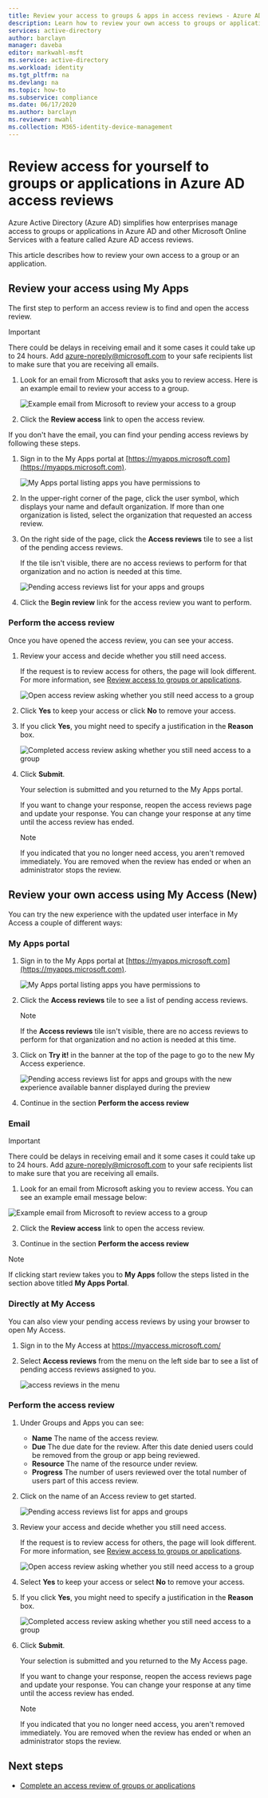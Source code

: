 ```yaml
---
title: Review your access to groups & apps in access reviews - Azure AD
description: Learn how to review your own access to groups or applications in Azure Active Directory access reviews.
services: active-directory
author: barclayn
manager: daveba
editor: markwahl-msft
ms.service: active-directory
ms.workload: identity
ms.tgt_pltfrm: na
ms.devlang: na
ms.topic: how-to
ms.subservice: compliance
ms.date: 06/17/2020
ms.author: barclayn
ms.reviewer: mwahl
ms.collection: M365-identity-device-management
---
```


# Review access for yourself to groups or applications in Azure AD access reviews

Azure Active Directory (Azure AD) simplifies how enterprises manage access to groups or applications in Azure AD and other Microsoft Online Services with a feature called Azure AD access reviews.

This article describes how to review your own access to a group or an application.

## Review your access using My Apps

The first step to perform an access review is to find and open the access review.

>[!IMPORTANT]
> There could be delays in receiving email and it some cases it could take up to 24 hours. Add azure-noreply@microsoft.com to your safe recipients list to make sure that you are receiving all emails.

1. Look for an email from Microsoft that asks you to review access. Here is an example email to review your access to a group.

    ![Example email from Microsoft to review your access to a group](./media/review-your-access/access-review-email.png)

1. Click the **Review access** link to open the access review.

If you don't have the email, you can find your pending access reviews by following these steps.

1. Sign in to the My Apps portal at [https://myapps.microsoft.com](https://myapps.microsoft.com).

    ![My Apps portal listing apps you have permissions to](./media/review-your-access/myapps-access-panel.png)

1. In the upper-right corner of the page, click the user symbol, which displays your name and default organization. If more than one organization is listed, select the organization that requested an access review.

1. On the right side of the page, click the **Access reviews** tile to see a list of the pending access reviews.

    If the tile isn't visible, there are no access reviews to perform for that organization and no action is needed at this time.

    ![Pending access reviews list for your apps and groups](./media/review-your-access/access-reviews-list.png)

1. Click the **Begin review** link for the access review you want to perform.

### Perform the access review

Once you have opened the access review, you can see your access.

1. Review your access and decide whether you still need access.

    If the request is to review access for others, the page will look different. For more information, see [Review access to groups or applications](perform-access-review.md).

    ![Open access review asking whether you still need access to a group](./media/review-your-access/perform-access-review.png)

1. Click **Yes** to keep your access or click **No** to remove your access.

1. If you click **Yes**, you might need to specify a justification in the **Reason** box.

    ![Completed access review asking whether you still need access to a group](./media/review-your-access/perform-access-review-submit.png)

1. Click **Submit**.

    Your selection is submitted and you returned to the My Apps portal.

    If you want to change your response, reopen the access reviews page and update your response. You can change your response at any time until the access review has ended.

    > [!NOTE]
    > If you indicated that you no longer need access, you aren't removed immediately. You are removed when the review has ended or when an administrator stops the review.

## Review your own access using My Access (New)

You can try the new experience with the updated user interface in My Access a couple of different ways:

### My Apps portal

1. Sign in to the My Apps portal at [https://myapps.microsoft.com](https://myapps.microsoft.com).

    ![My Apps portal listing apps you have permissions to](./media/review-your-access/myapps-access-panel.png)

2. Click the **Access reviews** tile to see a list of pending access reviews.

    > [!NOTE]
    > If the **Access reviews** tile isn't visible, there are no access reviews to perform for that organization and no action is needed at this time.

3. Click on **Try it!** in the banner at the top of the page to go to the new My Access experience.

    ![Pending access reviews list for apps and groups with the new experience available banner displayed during the preview](./media/review-your-access/banner-your-access.png)

4. Continue in the section **Perform the access review**

### Email

>[!IMPORTANT]
> There could be delays in receiving email and it some cases it could take up to 24 hours. Add azure-noreply@microsoft.com to your safe recipients list to make sure that you are receiving all emails.

1. Look for an email from Microsoft asking you to review access. You can see an example email message below:

 ![Example email from Microsoft to review access to a group](./media/review-your-access/access-review-email-preview.png)

2. Click the **Review access** link to open the access review.

3. Continue in the section **Perform the access review**

>[!NOTE]
>If clicking start review takes you to **My Apps** follow the steps listed in the section above titled **My Apps Portal**.

### Directly at My Access

You can also view your pending access reviews by using your browser to open My Access.

1. Sign  in to the My Access at https://myaccess.microsoft.com/

2. Select **Access reviews** from the menu on the left side bar to see a list of pending access reviews assigned to you.

   ![access reviews in the menu](./media/review-your-access/access-review-menu.png)

### Perform the access review

1. Under Groups and Apps you can see:
    
    - **Name** The name of the access review.
    - **Due** The due date for the review. After this date denied users could be removed from the group or app being reviewed.
    - **Resource** The name of the resource under review.
    - **Progress** The number of users reviewed over the total number of users part of this access review.
    
2. Click on the name of an Access review to get started.

   ![Pending access reviews list for apps and groups](./media/review-your-access/access-reviews-list-preview.png)

3. Review your access and decide whether you still need access.

    If the request is to review access for others, the page will look different. For more information, see [Review access to groups or applications](perform-access-review.md).

    ![Open access review asking whether you still need access to a group](./media/review-your-access/review-access-preview.png)

1. Select **Yes** to keep your access or select **No** to remove your access.

1. If you click **Yes**, you might need to specify a justification in the **Reason** box.

    ![Completed access review asking whether you still need access to a group](./media/review-your-access/review-access-yes-preview.png)

1. Click **Submit**.

    Your selection is submitted and you returned to the My Access page.

    If you want to change your response, reopen the access reviews page and update your response. You can change your response at any time until the access review has ended.

    > [!NOTE]
    > If you indicated that you no longer need access, you aren't removed immediately. You are removed when the review has ended or when an administrator stops the review.

## Next steps

- [Complete an access review of groups or applications](complete-access-review.md)
